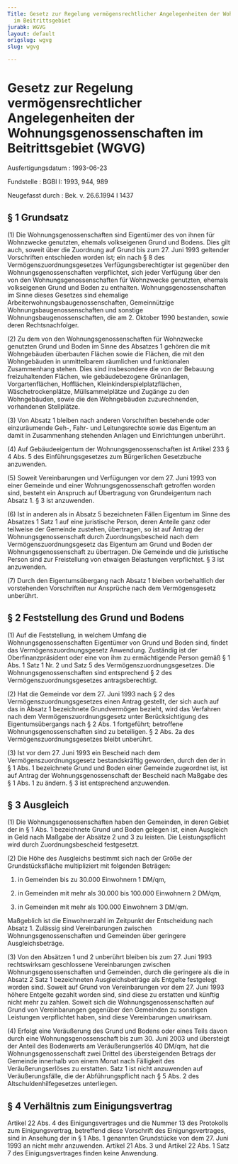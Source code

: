 ```yaml
---
Title: Gesetz zur Regelung vermögensrechtlicher Angelegenheiten der Wohnungsgenossenschaften
  im Beitrittsgebiet
jurabk: WGVG
layout: default
origslug: wgvg
slug: wgvg

---
```


# Gesetz zur Regelung vermögensrechtlicher Angelegenheiten der Wohnungsgenossenschaften im Beitrittsgebiet (WGVG)

Ausfertigungsdatum
:   1993-06-23

Fundstelle
:   BGBl I: 1993, 944, 989

Neugefasst durch
:   Bek. v. 26.6.1994 I 1437


## § 1 Grundsatz

(1) Die Wohnungsgenossenschaften sind Eigentümer des von ihnen für Wohnzwecke genutzten, ehemals volkseigenen Grund und Bodens. Dies gilt auch, soweit über die Zuordnung auf Grund bis zum 27. Juni 1993 geltender Vorschriften entschieden worden ist; ein nach § 8 des Vermögenszuordnungsgesetzes Verfügungsberechtigter ist gegenüber den Wohnungsgenossenschaften verpflichtet, sich jeder Verfügung über den von den Wohnungsgenossenschaften für Wohnzwecke genutzten, ehemals volkseigenen Grund und Boden zu enthalten. Wohnungsgenossenschaften im Sinne dieses Gesetzes sind ehemalige Arbeiterwohnungsbaugenossenschaften, Gemeinnützige Wohnungsbaugenossenschaften und sonstige Wohnungsbaugenossenschaften, die am 2. Oktober 1990 bestanden, sowie deren Rechtsnachfolger.

(2) Zu dem von den Wohnungsgenossenschaften für Wohnzwecke genutzten Grund und Boden im Sinne des Absatzes 1 gehören die mit Wohngebäuden überbauten Flächen sowie die Flächen, die mit den Wohngebäuden in unmittelbarem räumlichen und funktionalen Zusammenhang stehen. Dies sind insbesondere die von der Bebauung freizuhaltenden Flächen, wie gebäudebezogene Grünanlagen, Vorgartenflächen, Hofflächen, Kleinkinderspielplatzflächen, Wäschetrockenplätze, Müllsammelplätze und Zugänge zu den Wohngebäuden, sowie die den Wohngebäuden zuzurechnenden, vorhandenen Stellplätze.

(3) Von Absatz 1 bleiben nach anderen Vorschriften bestehende oder einzuräumende Geh-, Fahr- und Leitungsrechte sowie das Eigentum an damit in Zusammenhang stehenden Anlagen und Einrichtungen unberührt.

(4) Auf Gebäudeeigentum der Wohnungsgenossenschaften ist Artikel 233 § 4 Abs. 5 des Einführungsgesetzes zum Bürgerlichen Gesetzbuche anzuwenden.

(5) Soweit Vereinbarungen und Verfügungen vor dem 27. Juni 1993 von einer Gemeinde und einer Wohnungsgenossenschaft getroffen worden sind, besteht ein Anspruch auf Übertragung von Grundeigentum nach Absatz 1. § 3 ist anzuwenden.

(6) Ist in anderen als in Absatz 5 bezeichneten Fällen Eigentum im Sinne des Absatzes 1 Satz 1 auf eine juristische Person, deren Anteile ganz oder teilweise der Gemeinde zustehen, übertragen, so ist auf Antrag der Wohnungsgenossenschaft durch Zuordnungsbescheid nach dem Vermögenszuordnungsgesetz das Eigentum am Grund und Boden der Wohnungsgenossenschaft zu übertragen. Die Gemeinde und die juristische Person sind zur Freistellung von etwaigen Belastungen verpflichtet. § 3 ist anzuwenden.

(7) Durch den Eigentumsübergang nach Absatz 1 bleiben vorbehaltlich der vorstehenden Vorschriften nur Ansprüche nach dem Vermögensgesetz unberührt.


## § 2 Feststellung des Grund und Bodens

(1) Auf die Feststellung, in welchem Umfang die Wohnungsgenossenschaften Eigentümer von Grund und Boden sind, findet das Vermögenszuordnungsgesetz Anwendung. Zuständig ist der Oberfinanzpräsident oder eine von ihm zu ermächtigende Person gemäß § 1 Abs. 1 Satz 1 Nr. 2 und Satz 5 des Vermögenszuordnungsgesetzes. Die Wohnungsgenossenschaften sind entsprechend § 2 des Vermögenszuordnungsgesetzes antragsberechtigt.

(2) Hat die Gemeinde vor dem 27. Juni 1993 nach § 2 des Vermögenszuordnungsgesetzes einen Antrag gestellt, der sich auch auf das in Absatz 1 bezeichnete Grundvermögen bezieht, wird das Verfahren nach dem Vermögenszuordnungsgesetz unter Berücksichtigung des Eigentumsübergangs nach § 2 Abs. 1 fortgeführt; betroffene Wohnungsgenossenschaften sind zu beteiligen. § 2 Abs. 2a des Vermögenszuordnungsgesetzes bleibt unberührt.

(3) Ist vor dem 27. Juni 1993 ein Bescheid nach dem Vermögenszuordnungsgesetz bestandskräftig geworden, durch den der in § 1 Abs. 1 bezeichnete Grund und Boden einer Gemeinde zugeordnet ist, ist auf Antrag der Wohnungsgenossenschaft der Bescheid nach Maßgabe des § 1 Abs. 1 zu ändern. § 3 ist entsprechend anzuwenden.


## § 3 Ausgleich

(1) Die Wohnungsgenossenschaften haben den Gemeinden, in deren Gebiet der in § 1 Abs. 1 bezeichnete Grund und Boden gelegen ist, einen Ausgleich in Geld nach Maßgabe der Absätze 2 und 3 zu leisten. Die Leistungspflicht wird durch Zuordnungsbescheid festgesetzt.

(2) Die Höhe des Ausgleichs bestimmt sich nach der Größe der Grundstücksfläche multipliziert mit folgenden Beträgen:

1.  in Gemeinden bis zu 30.000 Einwohnern 1 DM/qm,


2.  in Gemeinden mit mehr als 30.000 bis 100.000 Einwohnern 2 DM/qm,


3.  in Gemeinden mit mehr als 100.000 Einwohnern 3 DM/qm.



Maßgeblich ist die Einwohnerzahl im Zeitpunkt der Entscheidung nach Absatz 1. Zulässig sind Vereinbarungen zwischen Wohnungsgenossenschaften und Gemeinden über geringere Ausgleichsbeträge.

(3) Von den Absätzen 1 und 2 unberührt bleiben bis zum 27. Juni 1993 rechtswirksam geschlossene Vereinbarungen zwischen Wohnungsgenossenschaften und Gemeinden, durch die geringere als die in Absatz 2 Satz 1 bezeichneten Ausgleichsbeträge als Entgelte festgelegt worden sind. Soweit auf Grund von Vereinbarungen vor dem 27. Juni 1993 höhere Entgelte gezahlt worden sind, sind diese zu erstatten und künftig nicht mehr zu zahlen. Soweit sich die Wohnungsgenossenschaften auf Grund von Vereinbarungen gegenüber den Gemeinden zu sonstigen Leistungen verpflichtet haben, sind diese Vereinbarungen unwirksam.

(4) Erfolgt eine Veräußerung des Grund und Bodens oder eines Teils davon durch eine Wohnungsgenossenschaft bis zum 30. Juni 2003 und übersteigt der Anteil des Bodenwerts am Veräußerungserlös 40 DM/qm, hat die Wohnungsgenossenschaft zwei Drittel des übersteigenden Betrags der Gemeinde innerhalb von einem Monat nach Fälligkeit des Veräußerungserlöses zu erstatten. Satz 1 ist nicht anzuwenden auf Veräußerungsfälle, die der Abführungspflicht nach § 5 Abs. 2 des Altschuldenhilfegesetzes unterliegen.


## § 4 Verhältnis zum Einigungsvertrag

Artikel 22 Abs. 4 des Einigungsvertrages und die Nummer 13 des Protokolls zum Einigungsvertrag, betreffend diese Vorschrift des Einigungsvertrages, sind in Ansehung der in § 1 Abs. 1 genannten Grundstücke von dem 27. Juni 1993 an nicht mehr anzuwenden. Artikel 21 Abs. 3 und Artikel 22 Abs. 1 Satz 7 des Einigungsvertrages finden keine Anwendung.

